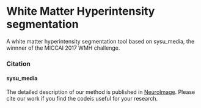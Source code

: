 # White Matter Hyperintensity segmentation
A white matter hyperintensity segmentation tool based on sysu_media, the winnner of the MICCAI 2017 WMH challenge.





### Citation
#### sysu_media
The detailed description of our method is published in [NeuroImage](https://arxiv.org/pdf/1802.05203.pdf). Please cite our work if you find the codeis useful for your research.

